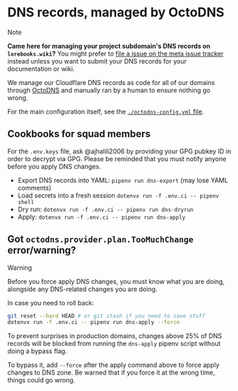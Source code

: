 # DNS records, managed by OctoDNS

> [!note]
> **Came here for managing your project subdomain's DNS records on `lorebooks.wiki`?**
> You might prefer to [file a issue on the meta issue tracker](https://lorebooks.wiki/docs/issue-tracker) instead
> unless you want to submit your DNS records for your documentation or wiki.

We manage our Cloudflare DNS records as code for all of our domains through
[OctoDNS](https://github.com/octodns/octodns) and manually ran by a human to
ensure nothing go wrong.

For the main configuration itself, see the [`./octodns-config.yml` file](../octodns-config.yml).

## Cookbooks for squad members

For the `.env.keys` file, ask @ajhalili2006 by providing your GPG pubkey ID in order to
decrypt via GPG. Please be reminded that you must notify anyone before you apply
DNS changes.

* Export DNS records into YAML: `pipenv run dns-export` (may lose YAML comments)
* Load secrets into a fresh session `dotenvx run -f .env.ci -- pipenv shell`
* Dry run: `dotenvx run -f .env.ci -- pipenv run dns-dryrun`
* Apply: `dotenvx run -f .env.ci -- pipenv run dns-apply`

## Got `octodns.provider.plan.TooMuchChange` error/warning?

> [!warning]
> Before you force apply DNS changes, you must know what you are doing, alongside
> any DNS-related changes you are doing.
>
> In case you need to roll back:
>
> ```bash
> git reset --hard HEAD # or git stash if you need to save stuff
> dotenvx run -f .env.ci -- pipenv run dns-apply --force
> ```

To prevent surprises in production domains, changes above 25% of DNS records will be blocked
from running the `dns-apply` pipenv script without doing a bypass flag.

To bypass it, add `--force` after the apply command above to force apply changes to DNS zone. Be warned that if you force it at the wrong time, things could go wrong.
